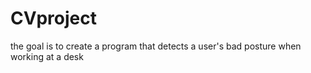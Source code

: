 # CVproject
the goal is to create a program that detects a user's bad posture when working at a desk
